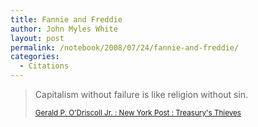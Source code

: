 ```yaml
---
title: Fannie and Freddie
author: John Myles White
layout: post
permalink: /notebook/2008/07/24/fannie-and-freddie/
categories:
  - Citations
---
```


<blockquote>
<p>Capitalism without failure is like religion without sin.</p>

<small><a href="http://www.nypost.com/seven/07232008/postopinion/opedcolumnists/treasurys_thieves_121116.htm">Gerald P. O'Driscoll Jr. : New York Post : Treasury's Thieves</a></small>
</blockquote>
